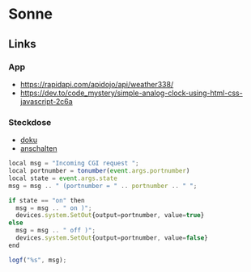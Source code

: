 # Sonne

## Links

### App

- https://rapidapi.com/apidojo/api/weather338/
- https://dev.to/code_mystery/simple-analog-clock-using-html-css-javascript-2c6a

### Steckdose

- [doku](https://manualzz.com/doc/o/bhjhf/netio4-user-manual-firmv2.3.0-2.5.--actions)
- [anschalten](http://192.168.178.72/event?portnumber=2&state=off)

```js
local msg = "Incoming CGI request ";
local portnumber = tonumber(event.args.portnumber)
local state = event.args.state
msg = msg .. " (portnumber = " .. portnumber .. " ";

if state == "on" then
  msg = msg .. " on )";
  devices.system.SetOut{output=portnumber, value=true}
else
  msg = msg .. " off )";  
  devices.system.SetOut{output=portnumber, value=false}
end

logf("%s", msg);

```